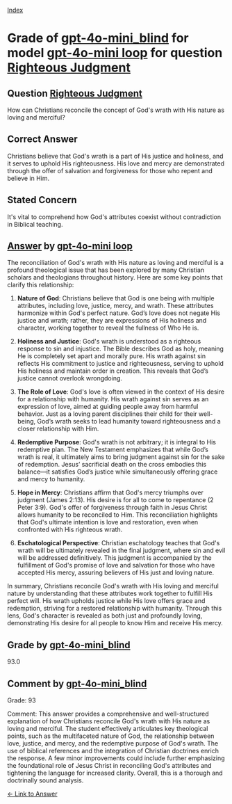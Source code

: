 
[Index](../../../../index.md)
# Grade of [gpt-4o-mini_blind](../../../grading_models/gpt-4o-mini_blind.md) for model [gpt-4o-mini loop](../../../answering_models/gpt-4o-mini_loop.md) for question [Righteous Judgment](../../../questions/Righteous_Judgment.md)

## Question [Righteous Judgment](../../../questions/Righteous_Judgment.md)
How can Christians reconcile the concept of God's wrath with His nature as loving and merciful?

## Correct Answer
Christians believe that God's wrath is a part of His justice and holiness, and it serves to uphold His righteousness. His love and mercy are demonstrated through the offer of salvation and forgiveness for those who repent and believe in Him.

## Stated Concern
It's vital to comprehend how God's attributes coexist without contradiction in Biblical teaching.

## [Answer](../Righteous_Judgment.md) by [gpt-4o-mini loop](../../../answering_models/gpt-4o-mini_loop.md)
The reconciliation of God's wrath with His nature as loving and merciful is a profound theological issue that has been explored by many Christian scholars and theologians throughout history. Here are some key points that clarify this relationship:

1. **Nature of God**: Christians believe that God is one being with multiple attributes, including love, justice, mercy, and wrath. These attributes harmonize within God's perfect nature. God’s love does not negate His justice and wrath; rather, they are expressions of His holiness and character, working together to reveal the fullness of Who He is.

2. **Holiness and Justice**: God's wrath is understood as a righteous response to sin and injustice. The Bible describes God as holy, meaning He is completely set apart and morally pure. His wrath against sin reflects His commitment to justice and righteousness, serving to uphold His holiness and maintain order in creation. This reveals that God’s justice cannot overlook wrongdoing.

3. **The Role of Love**: God's love is often viewed in the context of His desire for a relationship with humanity. His wrath against sin serves as an expression of love, aimed at guiding people away from harmful behavior. Just as a loving parent disciplines their child for their well-being, God’s wrath seeks to lead humanity toward righteousness and a closer relationship with Him.

4. **Redemptive Purpose**: God's wrath is not arbitrary; it is integral to His redemptive plan. The New Testament emphasizes that while God’s wrath is real, it ultimately aims to bring judgment against sin for the sake of redemption. Jesus’ sacrificial death on the cross embodies this balance—it satisfies God’s justice while simultaneously offering grace and mercy to humanity.

5. **Hope in Mercy**: Christians affirm that God's mercy triumphs over judgment (James 2:13). His desire is for all to come to repentance (2 Peter 3:9). God's offer of forgiveness through faith in Jesus Christ allows humanity to be reconciled to Him. This reconciliation highlights that God's ultimate intention is love and restoration, even when confronted with His righteous wrath.

6. **Eschatological Perspective**: Christian eschatology teaches that God's wrath will be ultimately revealed in the final judgment, where sin and evil will be addressed definitively. This judgment is accompanied by the fulfillment of God's promise of love and salvation for those who have accepted His mercy, assuring believers of His just and loving nature.

In summary, Christians reconcile God's wrath with His loving and merciful nature by understanding that these attributes work together to fulfill His perfect will. His wrath upholds justice while His love offers grace and redemption, striving for a restored relationship with humanity. Through this lens, God's character is revealed as both just and profoundly loving, demonstrating His desire for all people to know Him and receive His mercy.

## Grade by [gpt-4o-mini_blind](../../../grading_models/gpt-4o-mini_blind.md)
93.0

## Comment by [gpt-4o-mini_blind](../../../grading_models/gpt-4o-mini_blind.md)
Grade: 93

Comment: This answer provides a comprehensive and well-structured explanation of how Christians reconcile God's wrath with His nature as loving and merciful. The student effectively articulates key theological points, such as the multifaceted nature of God, the relationship between love, justice, and mercy, and the redemptive purpose of God's wrath. The use of biblical references and the integration of Christian doctrines enrich the response. A few minor improvements could include further emphasizing the foundational role of Jesus Christ in reconciling God's attributes and tightening the language for increased clarity. Overall, this is a thorough and doctrinally sound analysis.

[&lt;- Link to Answer](../Righteous_Judgment.md)
